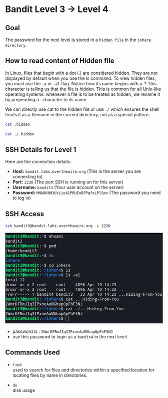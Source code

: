 # Bandit Level 3 → Level 4


## Goal
The password for the next level is stored in a `hidden file` in the `inhere directory`.


## How to read content of Hidden file
In Linux, files that begin with a dot (.) are considered hidden. They are not displayed by default when you use the ls command. To view hidden files, you must use the `-a` or `-al` flag.
Notice how its name begins with a .? This character is telling us that the file is hidden. This is common for all Unix-like operating systems: whenever a file is to be treated as hidden, we rename it by prepending a . character to its name.

We can directly use cat to the hidden file or use `./` which ensures the shell treats it as a filename in the current directory, not as a special pattern.
```bash
cat .hidden
```

```bash
cat ./.hidden
```


## SSH Details for Level 1
Here are the connection details:
- **Host:** `bandit.labs.overthewire.org` (This is the server you are connecting to)
- **Port:** `2220` (The port SSH is running on for this server)
- **Username:** `bandit3` (Your user account on the server)
- **Password:** `MNk8KNH3Usiio41PRUEoDFPqfxLPlSmx` (The password you need to log in)


## SSH Access

```bash
ssh bandit3@bandit.labs.overthewire.org -p 2220
```

![level 3](/image/level3.png)

- password is : `2WmrDFRmJIq3IPxneAaMGhap0pFhF3NJ`
- use this password to login as a `bandit4` in the next level.


## Commands Used
 
- `find`  
  used to search for files and directories within a specified location.for locating files by name in directories.

- `du`  
  disk usage

